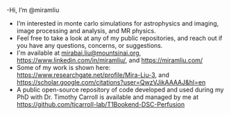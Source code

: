 -Hi, I’m @miramliu
- I’m interested in monte carlo simulations for astrophysics and imaging, image processing and analysis, and MR physics.
- Feel free to take a look at any of my public repositories, and reach out if you have any questions, concerns, or suggestions.
- I'm available at mirabai.liu@mountsinai.org, https://www.linkedin.com/in/miramliu/, and https://miramliu.com/
- Some of my work is shown here: https://www.researchgate.net/profile/Mira-Liu-3, and https://scholar.google.com/citations?user=QwzVJikAAAAJ&hl=en
- A public open-source repository of code developed and used during my PhD with Dr. Timothy Carroll is available and managed by me at https://github.com/tjcarroll-lab/T1Bookend-DSC-Perfusion 
